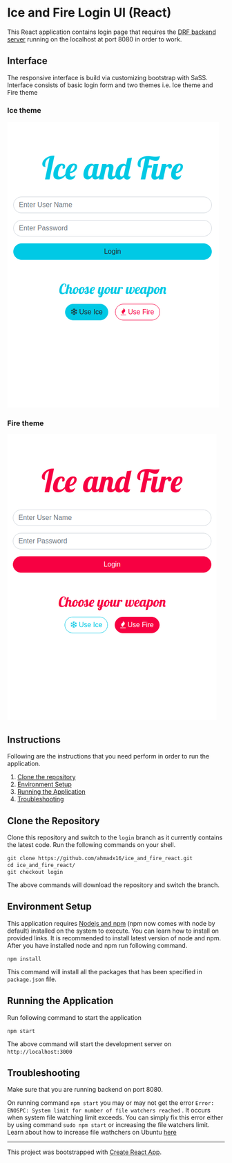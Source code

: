 # Ice and Fire Login UI (React)

This React application contains login page that requires the [DRF backend server](https://github.com/ahmadx16/IceAndFire_Django/tree/authentication) running on the localhost at port 8080 in order to work.

## Interface

The responsive interface is build via customizing bootstrap with SaSS. Interface consists of basic login form and two themes i.e. Ice theme and Fire theme

### Ice theme

![Ice Theme](readme_files/ice.png)

### Fire theme
![Fire Theme](readme_files/fire.png)

## Instructions

Following are the instructions that you need perform in order to run the application.

1. [Clone the repository](#clone-the-repository)
1. [Environment Setup](#environment-setup)
1. [Running the Application](#running-the-application)
1. [Troubleshooting](#troubleshooting)

## Clone the Repository

Clone this repository and switch to the `login` branch as it currently contains the latest code. Run the following commands on your shell.

``` shell
git clone https://github.com/ahmadx16/ice_and_fire_react.git
cd ice_and_fire_react/
git checkout login
``` 

The above commands will download the repository and switch the branch.

## Environment Setup

This application requires [Nodejs and npm](https://nodejs.org/en/) (npm now comes with node by default) installed on the system to execute. You can learn how to install on provided links. It is recommended to install latest version of node and npm. 
After you have installed node and npm run following command.

``` shell
npm install
```

This command will install all the packages that has been specified in `package.json` file.

## Running the Application

Run following command to start the application

``` shell
npm start
```

The above command will start the development server on `http://localhost:3000`

## Troubleshooting

Make sure that you are running backend on port 8080.

On running command `npm start` you may or may not get the error `Error: ENOSPC: System limit for number of file watchers reached` . It occurs when system file watching limit exceeds. You can simply fix this error either by using command `sudo npm start` or increasing the file watchers limit. Learn about how to increase file wathchers on Ubuntu [here](https://stackoverflow.com/questions/55763428/react-native-error-enospc-system-limit-for-number-of-file-watchers-reached)



___
This project was bootstrapped with [Create React App](https://github.com/facebook/create-react-app).
